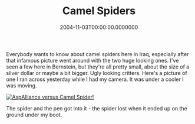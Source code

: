 ﻿---
title: Camel Spiders
date: "2004-11-03T00:00:00.0000000"
featuredImage: img/camel-spiders-featured.png
---

Everybody wants to know about camel spiders here in Iraq, especially after that infamous picture went around with the two huge looking ones. I've seen a few here in Bernstein, but they're all pretty small, about the size of a silver dollar or maybe a bit bigger. Ugly looking critters. Here's a picture of one I ran across yesterday while I had my camera. It was under a cooler I was moving.

[![AspAlliance versus Camel Spider!](images/r_2004-11-02%20ASPAlliance%20versus%20Camel%20Spider.JPG)](http://armyadvice.org/armysteve/gallery/image/409.aspx)

The spider and the pen got into it - the spider lost when it ended up on the ground under my boot.

